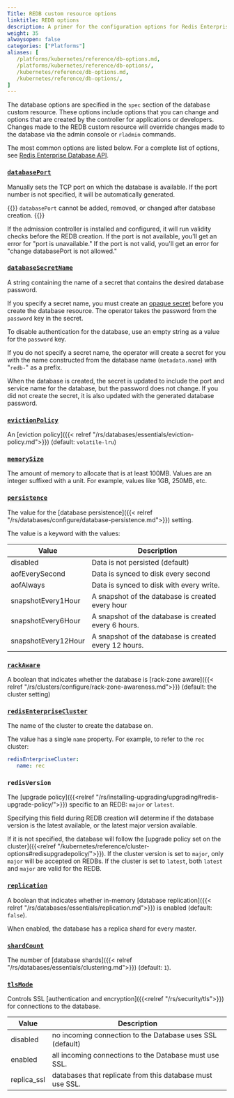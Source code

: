 ```yaml
---
Title: REDB custom resource options
linktitle: REDB options
description: A primer for the configuration options for Redis Enterprise database custom resource definitions.
weight: 35
alwaysopen: false
categories: ["Platforms"]
aliases: [
   /platforms/kubernetes/reference/db-options.md,
   /platforms/kubernetes/reference/db-options/,
   /kubernetes/reference/db-options.md,
   /kubernetes/reference/db-options/,
]
---
```


The database options are specified in the `spec` section of the database custom resource.
These options include options that you can change and options that are created by the controller for applications or developers. Changes made to the REDB custom resource will override changes made to the database via the admin console or `rladmin` commands.

The most common options are listed below. For a complete list of options, see [Redis Enterprise Database API](https://github.com/RedisLabs/redis-enterprise-k8s-docs/blob/master/redis_enterprise_database_api.md).


### [`databasePort`](https://github.com/RedisLabs/redis-enterprise-k8s-docs/blob/master/redis_enterprise_database_api.md#redisenterprisedatabasespec)

Manually sets the TCP port on which the database is available. If the port number is not specified, it will be automatically generated.

{{<warning>}}
`databasePort` cannot be added, removed, or changed after database creation.
{{</warning>}}

If the admission controller is installed and configured, it will run validity checks before the REDB creation. If the port is not available, you'll get an error for "port is unavailable." If the port is not valid, you'll get an error for "change databasePort is not allowed."

### [`databaseSecretName`](https://github.com/RedisLabs/redis-enterprise-k8s-docs/blob/master/redis_enterprise_database_api.md#redisenterprisedatabasespec)

A string containing the name of a secret that contains the desired database password.

If you specify a secret name, you must create an [opaque secret](https://kubernetes.io/docs/concepts/configuration/secret/#opaque-secrets) before you create the
database resource. The operator takes the password from the `password` key in the secret.

To disable authentication for the database,  use an empty string as a value for the `password` key.

If you do not specify a secret name, the operator will create a secret for you with the name
constructed from the database name (`metadata.name`) with "`redb-`" as a prefix.

When the database is created, the secret is updated to include the port and service name for the database,
but the password does not change. If you did not create the secret, it is
also updated with the generated database password.


### [`evictionPolicy`](https://github.com/RedisLabs/redis-enterprise-k8s-docs/blob/master/redis_enterprise_database_api.md#redisenterprisedatabasespec)

An [eviction policy]({{< relref "/rs/databases/essentials/eviction-policy.md">}}) (default: `volatile-lru`)

### [`memorySize`](https://github.com/RedisLabs/redis-enterprise-k8s-docs/blob/master/redis_enterprise_database_api.md#redisenterprisedatabasespec)

The amount of memory to allocate that is at least 100MB. Values are an integer
suffixed with a unit. For example, values like 1GB, 250MB, etc.

### [`persistence`](https://github.com/RedisLabs/redis-enterprise-k8s-docs/blob/master/redis_enterprise_database_api.md#redisenterprisedatabasespec)

The value for the [database persistence]({{< relref "/rs/databases/configure/database-persistence.md">}}) setting.

The value is a keyword with the values:

| Value | Description |
| ----- | ----------- |
| disabled | Data is not persisted (default) |
| aofEverySecond | Data is synced to disk every second |
| aofAlways | Data is synced to disk with every write. |
| snapshotEvery1Hour | A snapshot of the database is created every hour |
| snapshotEvery6Hour | A snapshot of the database is created every 6 hours. |
| snapshotEvery12Hour | A snapshot of the database is created every 12 hours. |

### [`rackAware`](https://github.com/RedisLabs/redis-enterprise-k8s-docs/blob/master/redis_enterprise_database_api.md#redisenterprisedatabasespec)

A boolean that indicates whether the database is [rack-zone aware]({{< relref "/rs/clusters/configure/rack-zone-awareness.md">}}) (default: the cluster setting)

### [`redisEnterpriseCluster`](https://github.com/RedisLabs/redis-enterprise-k8s-docs/blob/master/redis_enterprise_database_api.md#redisenterprisedatabasespec)

The name of the cluster to create the database on.

The value has a single `name` property.
For example, to refer to the `rec` cluster:

```YAML
redisEnterpriseCluster:
   name: rec
```

### `redisVersion`

The [upgrade policy]({{<relref "/rs/installing-upgrading/upgrading#redis-upgrade-policy/">}}) specific to an REDB: `major` or `latest`.

Specifying this field during REDB creation will determine if the database version is the latest available, or the latest major version available.

If it is not specified, the database will follow the [upgrade policy set on the cluster]({{<relref "/kubernetes/reference/cluster-options#redisupgradepolicy/">}}). If the cluster version is set to `major`, only `major` will be accepted on REDBs. If the cluster is set to `latest`, both `latest` and `major` are valid for the REDB.

### [`replication`](https://github.com/RedisLabs/redis-enterprise-k8s-docs/blob/master/redis_enterprise_database_api.md#redisenterprisedatabasespec)

A boolean that indicates whether in-memory [database replication]({{< relref "/rs/databases/essentials/replication.md">}}) is enabled (default: `false`).

When enabled, the database has a replica shard for every master.

### [`shardCount`](https://github.com/RedisLabs/redis-enterprise-k8s-docs/blob/master/redis_enterprise_database_api.md#redisenterprisedatabasespec)

The number of [database shards]({{< relref "/rs/databases/essentials/clustering.md">}}) (default: `1`).

### [`tlsMode`](https://github.com/RedisLabs/redis-enterprise-k8s-docs/blob/master/redis_enterprise_database_api.md#redisenterprisedatabasespec)

Controls SSL [authentication and encryption]({{<relref "/rs/security/tls">}}) for connections to the database.

| Value | Description |
| ----- | ----------- |
| disabled | no incoming connection to the Database uses SSL (default) |
| enabled | all incoming connections to the Database must use SSL. |
| replica_ssl | databases that replicate from this database must use SSL. |
